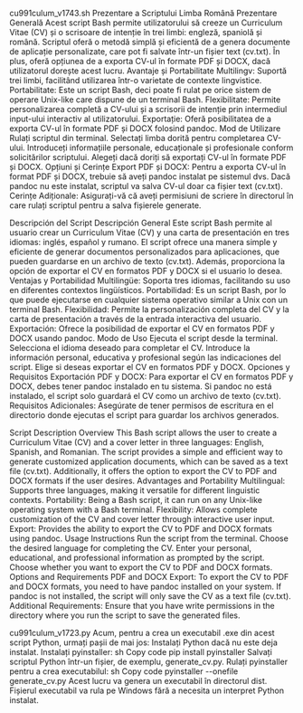 cu991culum_v1743.sh 
Prezentare a Scriptului
Limba Română
Prezentare Generală
Acest script Bash permite utilizatorului să creeze un Curriculum Vitae (CV) și o scrisoare de intenție în trei limbi: engleză, spaniolă și română. Scriptul oferă o metodă simplă și eficientă de a genera documente de aplicație personalizate, care pot fi salvate într-un fișier text (cv.txt). În plus, oferă opțiunea de a exporta CV-ul în formate PDF și DOCX, dacă utilizatorul dorește acest lucru.
Avantaje și Portabilitate
Multilingv: Suportă trei limbi, facilitând utilizarea într-o varietate de contexte lingvistice.
Portabilitate: Este un script Bash, deci poate fi rulat pe orice sistem de operare Unix-like care dispune de un terminal Bash.
Flexibilitate: Permite personalizarea completă a CV-ului și a scrisorii de intenție prin intermediul input-ului interactiv al utilizatorului.
Exportație: Oferă posibilitatea de a exporta CV-ul în formate PDF și DOCX folosind pandoc.
Mod de Utilizare
Rulați scriptul din terminal.
Selectați limba dorită pentru completarea CV-ului.
Introduceți informațiile personale, educaționale și profesionale conform solicitărilor scriptului.
Alegeți dacă doriți să exportați CV-ul în formate PDF și DOCX.
Opțiuni și Cerințe
Export PDF și DOCX: Pentru a exporta CV-ul în format PDF și DOCX, trebuie să aveți pandoc instalat pe sistemul dvs. Dacă pandoc nu este instalat, scriptul va salva CV-ul doar ca fișier text (cv.txt).
Cerințe Adiționale: Asigurați-vă că aveți permisiuni de scriere în directorul în care rulați scriptul pentru a salva fișierele generate.

Descripción del Script
Descripción General
Este script Bash permite al usuario crear un Curriculum Vitae (CV) y una carta de presentación en tres idiomas: inglés, español y rumano. El script ofrece una manera simple y eficiente de generar documentos personalizados para aplicaciones, que pueden guardarse en un archivo de texto (cv.txt). Además, proporciona la opción de exportar el CV en formatos PDF y DOCX si el usuario lo desea.
Ventajas y Portabilidad
Multilingüe: Soporta tres idiomas, facilitando su uso en diferentes contextos lingüísticos.
Portabilidad: Es un script Bash, por lo que puede ejecutarse en cualquier sistema operativo similar a Unix con un terminal Bash.
Flexibilidad: Permite la personalización completa del CV y la carta de presentación a través de la entrada interactiva del usuario.
Exportación: Ofrece la posibilidad de exportar el CV en formatos PDF y DOCX usando pandoc.
Modo de Uso
Ejecuta el script desde la terminal.
Selecciona el idioma deseado para completar el CV.
Introduce la información personal, educativa y profesional según las indicaciones del script.
Elige si deseas exportar el CV en formatos PDF y DOCX.
Opciones y Requisitos
Exportación PDF y DOCX: Para exportar el CV en formatos PDF y DOCX, debes tener pandoc instalado en tu sistema. Si pandoc no está instalado, el script solo guardará el CV como un archivo de texto (cv.txt).
Requisitos Adicionales: Asegúrate de tener permisos de escritura en el directorio donde ejecutas el script para guardar los archivos generados.

Script Description
Overview
This Bash script allows the user to create a Curriculum Vitae (CV) and a cover letter in three languages: English, Spanish, and Romanian. The script provides a simple and efficient way to generate customized application documents, which can be saved as a text file (cv.txt). Additionally, it offers the option to export the CV to PDF and DOCX formats if the user desires.
Advantages and Portability
Multilingual: Supports three languages, making it versatile for different linguistic contexts.
Portability: Being a Bash script, it can run on any Unix-like operating system with a Bash terminal.
Flexibility: Allows complete customization of the CV and cover letter through interactive user input.
Export: Provides the ability to export the CV to PDF and DOCX formats using pandoc.
Usage Instructions
Run the script from the terminal.
Choose the desired language for completing the CV.
Enter your personal, educational, and professional information as prompted by the script.
Choose whether you want to export the CV to PDF and DOCX formats.
Options and Requirements
PDF and DOCX Export: To export the CV to PDF and DOCX formats, you need to have pandoc installed on your system. If pandoc is not installed, the script will only save the CV as a text file (cv.txt).
Additional Requirements: Ensure that you have write permissions in the directory where you run the script to save the generated files.

cu991culum_v1723.py
Acum, pentru a crea un executabil .exe din acest script Python, urmați pașii de mai jos:
Instalați Python dacă nu este deja instalat.
Instalați pyinstaller:
sh
Copy code
pip install pyinstaller
Salvați scriptul Python într-un fișier, de exemplu, generate_cv.py.
Rulați pyinstaller pentru a crea executabilul:
sh
Copy code
pyinstaller --onefile generate_cv.py
Acest lucru va genera un executabil în directorul dist. Fișierul executabil va rula pe Windows fără a necesita un interpret Python instalat.
